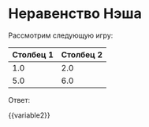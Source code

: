 # Неравенство Нэша

Рассмотрим следующую игру:

| Столбец 1 | Столбец 2 |
|-------------|-------------|
| 1.0 | 2.0 |
| 5.0 | 6.0 |


Ответ:

{{variable2}}